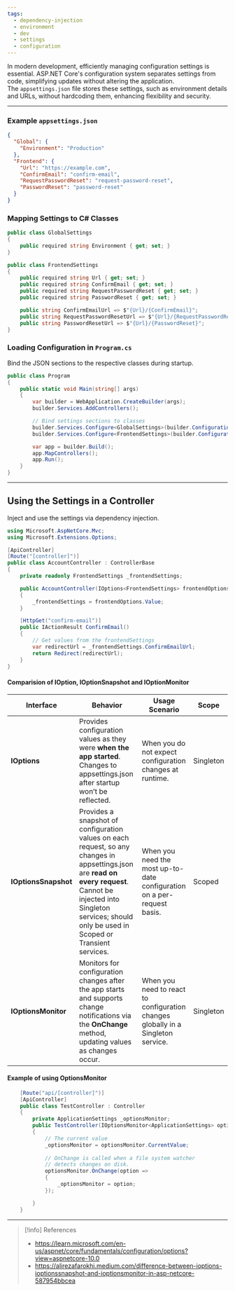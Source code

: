 ```yaml
---
tags:
  - dependency-injection
  - environment
  - dev
  - settings
  - configuration
---
```

In modern development, efficiently managing configuration settings is essential. ASP.NET Core's configuration system separates settings from code, simplifying updates without altering the application. The `appsettings.json` file stores these settings, such as environment details and URLs, without hardcoding them, enhancing flexibility and security.

---
### Example `appsettings.json`

```json
{  
  "Global": {  
    "Environment": "Production"  
  },  
  "Frontend": {  
    "Url": "https://example.com",  
    "ConfirmEmail": "confirm-email",  
    "RequestPasswordReset": "request-password-reset",  
    "PasswordReset": "password-reset"  
  }
}
```
### Mapping Settings to C# Classes

```csharp
public class GlobalSettings
{
    public required string Environment { get; set; }
}
```

```csharp
public class FrontendSettings  
{  
    public required string Url { get; set; }  
    public required string ConfirmEmail { get; set; }  
    public required string RequestPasswordReset { get; set; }  
    public required string PasswordReset { get; set; }  

    public string ConfirmEmailUrl => $"{Url}/{ConfirmEmail}";  
    public string RequestPasswordResetUrl => $"{Url}/{RequestPasswordReset}";  
    public string PasswordResetUrl => $"{Url}/{PasswordReset}";  
}
```

### Loading Configuration in `Program.cs`

Bind the JSON sections to the respective classes during startup.

```csharp
public class Program  
{  
    public static void Main(string[] args)  
    {        
        var builder = WebApplication.CreateBuilder(args);  
        builder.Services.AddControllers();  

        // Bind settings sections to classes
        builder.Services.Configure<GlobalSettings>(builder.Configuration.GetSection("Global"));  
        builder.Services.Configure<FrontendSettings>(builder.Configuration.GetSection("Frontend"));  

        var app = builder.Build();  
        app.MapControllers();
        app.Run();  
    }  
}
```

---

## Using the Settings in a Controller

Inject and use the settings via dependency injection.

```csharp
using Microsoft.AspNetCore.Mvc;
using Microsoft.Extensions.Options;

[ApiController]
[Route("[controller]")]
public class AccountController : ControllerBase
{
    private readonly FrontendSettings _frontendSettings;

    public AccountController(IOptions<FrontendSettings> frontendOptions)
    {
        _frontendSettings = frontendOptions.Value;
    }

    [HttpGet("confirm-email")]
    public IActionResult ConfirmEmail()
    {
		// Get values from the frontendSettings
        var redirectUrl = _frontendSettings.ConfirmEmailUrl;
        return Redirect(redirectUrl);
    }
}
```


#### Comparision of IOption, IOptionSnapshot and IOptionMonitor

| Interface            | Behavior                                                                                                                                                                                                                        | Usage Scenario                                                                   | Scope     |
| -------------------- | ------------------------------------------------------------------------------------------------------------------------------------------------------------------------------------------------------------------------------- | -------------------------------------------------------------------------------- | --------- |
| **IOptions**         | Provides configuration values as they were **when the app started**. Changes to appsettings.json after startup won’t be reflected.                                                                                              | When you do not expect configuration changes at runtime.                         | Singleton |
| **IOptionsSnapshot** | Provides a snapshot of configuration values on each request, so any changes in appsettings.json are **read on every request**. Cannot be injected into Singleton services; should only be used in Scoped or Transient services. | When you need the most up-to-date configuration on a per-request basis.          | Scoped    |
| **IOptionsMonitor**  | Monitors for configuration changes after the app starts and supports change notifications via the **OnChange** method, updating values as changes occur.                                                                        | When you need to react to configuration changes globally in a Singleton service. | Singleton |
#### Example of using OptionsMonitor

```csharp
	[Route("api/[controller]")]
    [ApiController]
    public class TestController : Controller
    {
        private ApplicationSettings _optionsMonitor;
        public TestController(IOptionsMonitor<ApplicationSettings> optionsMonitor)
        {
            // The current value
            _optionsMonitor = optionsMonitor.CurrentValue; 
            
            // OnChange is called when a file system watcher 
            // detects changes on disk.
            optionsMonitor.OnChange(option =>
            {
                _optionsMonitor = option;
            });

        }
    }
```


---

> [!info] References
> * https://learn.microsoft.com/en-us/aspnet/core/fundamentals/configuration/options?view=aspnetcore-10.0
> * https://alirezafarokhi.medium.com/difference-between-ioptions-ioptionssnapshot-and-ioptionsmonitor-in-asp-netcore-587954bbcea